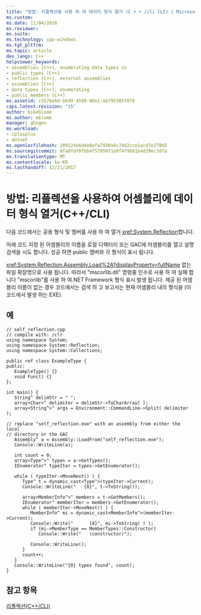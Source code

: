 ```yaml
---
title: "방법: 리플렉션을 사용 하 여 데이터 형식 열거 (C + + /cli CLI) | Microsoft Docs"
ms.custom: 
ms.date: 11/04/2016
ms.reviewer: 
ms.suite: 
ms.technology: cpp-windows
ms.tgt_pltfrm: 
ms.topic: article
dev_langs: C++
helpviewer_keywords:
- assemblies [C++], enumerating data types in
- public types [C++]
- reflection [C++], external assemblies
- assemblies [C++]
- data types [C++], enumerating
- public members [C++]
ms.assetid: c3578e6d-bb99-4599-80e1-ab795305f878
caps.latest.revision: "15"
author: mikeblome
ms.author: mblome
manager: ghogen
ms.workload:
- cplusplus
- dotnet
ms.openlocfilehash: 209124e6d4e8afa7930a4c74d2cce1acd7e279b5
ms.sourcegitcommit: 8fa8fdf0fbb4f57950f1e8f4f9b81b4d39ec7d7a
ms.translationtype: MT
ms.contentlocale: ko-KR
ms.lasthandoff: 12/21/2017
---
```

# <a name="how-to-enumerate-data-types-in-assemblies-using-reflection-ccli"></a>방법: 리플렉션을 사용하여 어셈블리에 데이터 형식 열거(C++/CLI)
다음 코드에서는 공용 형식 및 멤버를 사용 하 여 열거 <xref:System.Reflection>합니다.  
  
 아래 코드 지정 된 어셈블리의 이름을 로컬 디렉터리 또는 GAC에 어셈블리를 열고 설명 검색을 시도 합니다. 성공 하면 public 멤버와 각 형식이 표시 됩니다.  
  
 <xref:System.Reflection.Assembly.Load%2A?displayProperty=fullName> 없는 파일 확장명으로 사용 됩니다. 따라서 "mscorlib.dll" 명령줄 인수로 사용 하 여 실패 합니다 "mscorlib"를 사용 하 여.NET Framework 형식 표시 발생 됩니다. 제공 된 어셈블리 이름이 없는 경우 코드에서는 검색 하 고 보고서는 현재 어셈블리 내의 형식을 (이 코드에서 발생 하는 EXE).  
  
## <a name="example"></a>예  
  
```  
// self_reflection.cpp  
// compile with: /clr  
using namespace System;  
using namespace System::Reflection;  
using namespace System::Collections;  
  
public ref class ExampleType {  
public:  
   ExampleType() {}  
   void Func() {}  
};  
  
int main() {  
   String^ delimStr = " ";  
   array<Char>^ delimiter = delimStr->ToCharArray( );  
   array<String^>^ args = Environment::CommandLine->Split( delimiter );  
  
// replace "self_reflection.exe" with an assembly from either the local  
// directory or the GAC  
   Assembly^ a = Assembly::LoadFrom("self_reflection.exe");  
   Console::WriteLine(a);  
  
   int count = 0;  
   array<Type^>^ types = a->GetTypes();  
   IEnumerator^ typeIter = types->GetEnumerator();  
  
   while ( typeIter->MoveNext() ) {  
      Type^ t = dynamic_cast<Type^>(typeIter->Current);  
      Console::WriteLine("   {0}", t->ToString());  
  
      array<MemberInfo^>^ members = t->GetMembers();  
      IEnumerator^ memberIter = members->GetEnumerator();  
      while ( memberIter->MoveNext() ) {  
         MemberInfo^ mi = dynamic_cast<MemberInfo^>(memberIter->Current);  
         Console::Write("      {0}", mi->ToString( ) );  
         if (mi->MemberType == MemberTypes::Constructor)  
            Console::Write("   (constructor)");  
  
         Console::WriteLine();  
      }  
      count++;  
   }  
   Console::WriteLine("{0} types found", count);  
}  
```  
  
## <a name="see-also"></a>참고 항목  
 [리플렉션(C++/CLI)](../dotnet/reflection-cpp-cli.md)